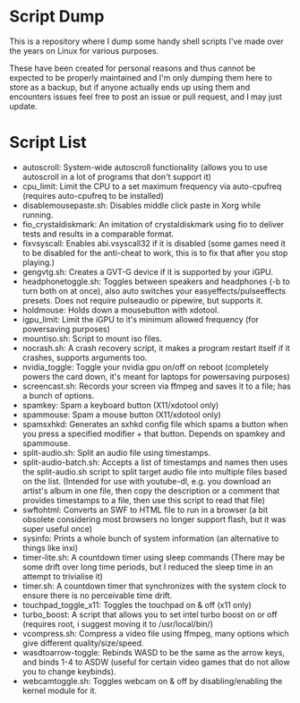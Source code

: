# Script Dump
This is a repository where I dump some handy shell scripts I've made over the years on Linux for various purposes.

These have been created for personal reasons and thus cannot be expected to be properly maintained and I'm only dumping them here to store as a backup, but if anyone actually ends up using them and encounters issues feel free to post an issue or pull request, and I may just update.

# Script List

* autoscroll: System-wide autoscroll functionality (allows you to use autoscroll in a lot of programs that don't support it)
* cpu_limit: Limit the CPU to a set maximum frequency via auto-cpufreq (requires auto-cpufreq to be installed)
* disablemousepaste.sh: Disables middle click paste in Xorg while running.
* fio_crystaldiskmark: An imitation of crystaldiskmark using fio to deliver tests and results in a comparable format.
* fixvsyscall: Enables abi.vsyscall32 if it is disabled (some games need it to be disabled for the anti-cheat to work, this is to fix that after you stop playing.)
* gengvtg.sh: Creates a GVT-G device if it is supported by your iGPU.
* headphonetoggle.sh: Toggles between speakers and headphones (-b to turn both on at once), also auto switches your easyeffects/pulseeffects presets. Does not require pulseaudio or pipewire, but supports it.
* holdmouse: Holds down a mousebutton with xdotool.
* igpu_limit: Limit the iGPU to it's minimum allowed frequency (for powersaving purposes)
* mountiso.sh: Script to mount iso files.
* nocrash.sh: A crash recovery script, it makes a program restart itself if it crashes, supports arguments too.
* nvidia_toggle: Toggle your nvidia gpu on/off on reboot (completely powers the card down, it's meant for laptops for powersaving purposes)
* screencast.sh: Records your screen via ffmpeg and saves it to a file; has a bunch of options.
* spamkey: Spam a keyboard button (X11/xdotool only)
* spammouse: Spam a mouse button (X11/xdotool only)
* spamsxhkd: Generates an sxhkd config file which spams a button when you press a specified modifier + that button. Depends on spamkey and spammouse.
* split-audio.sh: Split an audio file using timestamps.
* split-audio-batch.sh: Accepts a list of timestamps and names then uses the split-audio.sh script to split target audio file into multiple files based on the list. (Intended for use with youtube-dl, e.g. you download an artist's album in one file, then copy the description or a comment that provides timestamps to a file, then use this script to read that file)
* swftohtml: Converts an SWF to HTML file to run in a browser (a bit obsolete considering most browsers no longer support flash, but it was super useful once)
* sysinfo: Prints a whole bunch of system information (an alternative to things like inxi)
* timer-lite.sh: A countdown timer using sleep commands (There may be some drift over long time periods, but I reduced the sleep time in an attempt to trivialise it)
* timer.sh: A countdown timer that synchronizes with the system clock to ensure there is no perceivable time drift.
* touchpad_toggle_x11: Toggles the touchpad on & off (x11 only)
* turbo_boost: A script that allows you to set intel turbo boost on or off (requires root, i suggest moving it to /usr/local/bin/)
* vcompress.sh: Compress a video file using ffmpeg, many options which give different quality/size/speed.
* wasdtoarrow-toggle: Rebinds WASD to be the same as the arrow keys, and binds 1-4 to ASDW (useful for certain video games that do not allow you to change keybinds).
* webcamtoggle.sh: Toggles webcam on & off by disabling/enabling the kernel module for it.
